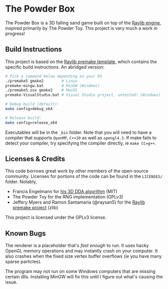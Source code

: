 # The Powder Box

The Powder Box is a 3D falling sand game built on top of the [Raylib engine](https://www.raylib.com/), inspired primarily by The Powder Toy. This project is very much a work in progress!

## Build Instructions

This project is based on the [Raylib premake template](https://github.com/raylib-extras/game-premake), which contains the specific build instructions. An abridged version:

```bash
# Pick a command below depending on your OS
./premake5 gmake2        # Linux
premake-mingw.bat        # MinGW (Windows)
./premake5.osx gmake2    # MacOS
premake-VisualStudio.bat # Visual Studio project, untested! (Windows)

# Debug build (default):
make config=debug_x64

# Release build:
make config=release_x64
```

Executables will be in the `_bin` folder. Note that you will need to have a compiler that supports `OpenMP`, `C++20` as well as `opengl4.3`. If make fails to detect your compiler, try specifying the compiler directly, ie `make CC=g++`.


## Licenses & Credits

This code borrows great work by other members of the open-source community. Licenses for portions of the code can be found in the `LICENSES/` folder. Notably,

- Francis Engelmann for [his 3D DDA algorithm](https://github.com/francisengelmann/fast_voxel_traversal) (MIT)
- The Powder Toy for the RNG implementation (GPLv3)
- Jeffery Myers and Ramon Santamaria (@raysan5) for the [Raylib premake project](https://github.com/raylib-extras/game-premake) (zlib)

This project is licensed under the GPLv3 license.

## Known Bugs

The renderer is a placeholder that's *fast enough* to run. It uses hacky OpenGL memory operations and may instantly crash on your computer. It also crashes when the fixed size vertex buffer overflows (ie you have many sparse particles).

The program may not run on some Windows computers that are missing certain dlls. Installing MinGW will fix this until I figure out what's causing the issue.